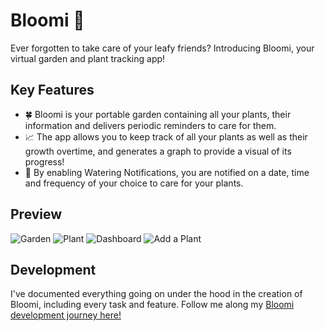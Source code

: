 # Bloomi 🌱
Ever forgotten to take care of your leafy friends? Introducing Bloomi, your virtual garden and plant tracking app!  

## Key Features
- :four_leaf_clover: Bloomi is your portable garden containing all your plants, their information and delivers periodic reminders to care for them.  
- :chart_with_upwards_trend: The app allows you to keep track of all your plants as well as their growth overtime, and generates a graph to provide a visual of its progress! 
- :green_heart:	By enabling Watering Notifications, you are notified on a date, time and frequency of your choice to care for your plants.

## Preview
![Garden](https://github.com/bonniepeng2002/Bloomi/blob/master/images/garden.png)
![Plant](https://github.com/bonniepeng2002/Bloomi/blob/master/images/plant1.png)
![Dashboard](https://github.com/bonniepeng2002/Bloomi/blob/master/images/dashboard.png)
![Add a Plant](https://github.com/bonniepeng2002/Bloomi/blob/master/images/add_plant.png)

## Development
I've documented everything going on under the hood in the creation of Bloomi, including every task and feature. Follow me along my [Bloomi development journey here!](https://github.com/bonniepeng2002/Bloomi/blob/master/BLOOMI-LOG.md)

